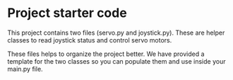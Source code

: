 # Project starter code

This project contains two files (servo.py and joystick.py). These are helper classes to read joystick status and control servo motors.

These files helps to organize the project better. We have provided a template for the two classes so you can populate them and use inside your main.py file.
